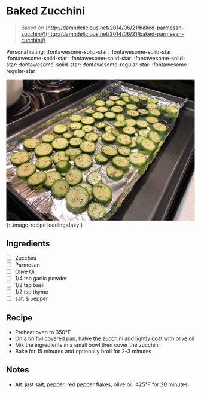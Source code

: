 <!-- Needs Manual Review -->

<!-- Do not modify sections with "AUTO-*". They are updated by make.py -->

# Baked Zucchini

> Based on [http://damndelicious.net/2014/06/21/baked-parmesan-zucchini/](http://damndelicious.net/2014/06/21/baked-parmesan-zucchini/)

<!-- rating=3; (User can specify rating on scale of 1-5) -->
<!-- AUTO-UserRating -->
Personal rating: :fontawesome-solid-star: :fontawesome-solid-star: :fontawesome-solid-star: :fontawesome-solid-star: :fontawesome-solid-star: :fontawesome-solid-star: :fontawesome-regular-star: :fontawesome-regular-star:
<!-- /AUTO-UserRating -->

<!-- name_image=baked_zucchini.jpeg; (User can specify image name if multiple exist) -->
<!-- AUTO-Image -->
![baked_zucchini.jpeg](./baked_zucchini.jpeg){: .image-recipe loading=lazy }
<!-- /AUTO-Image -->

## Ingredients

* [ ] Zucchini
* [ ] Parmesan
* [ ] Olive Oil
* [ ] 1/4 tsp garlic powder
* [ ] 1/2 tsp basil
* [ ] 1/2 tsp thyme
* [ ] salt & pepper

## Recipe

* Preheat oven to 350°F
* On a tin foil covered pan, halve the zucchini and lightly coat with olive oil
* Mix the ingredients in a small bowl then cover the zucchini
* Bake for 15 minutes and optionally broil for 2-3 minutes

## Notes

* Alt: just salt, pepper, red pepper flakes, olive oil. 425℉ for 20 minutes
